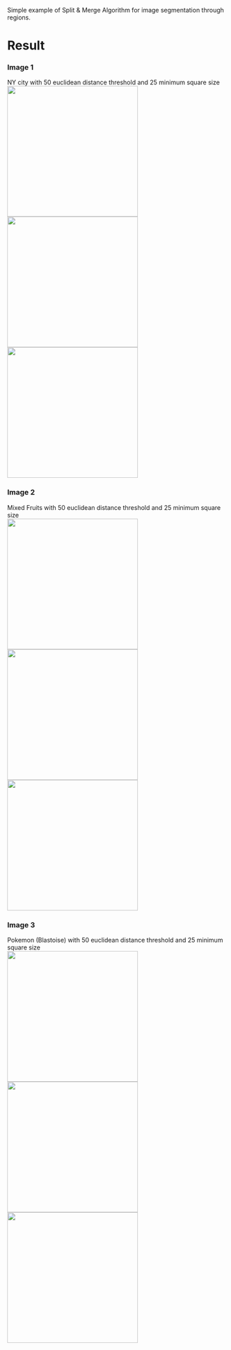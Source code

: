Simple example of Split & Merge Algorithm for image segmentation through regions.<br>

# Result
### Image 1
NY city with 50 euclidean distance threshold and 25 minimum square size<br>
<img src="https://i.ibb.co/YTsQjvJ/ny.jpg" width="300">
<img src="https://i.ibb.co/HPyhQvP/out2.png" width="300">
<img src="https://i.ibb.co/Kb7VvdR/out1.png" width="300">

### Image 2
Mixed Fruits with 50 euclidean distance threshold and 25 minimum square size<br>
<img src="https://i.ibb.co/Db7SLnV/mixed-fruits.jpg" width="300">
<img src="https://i.ibb.co/2gHK2z6/out2.png" width="300">
<img src="https://i.ibb.co/jWTvVQR/out1.png" width="300">

### Image 3
Pokemon (Blastoise) with 50 euclidean distance threshold and 25 minimum square size <br>
<img src="https://i.ibb.co/7ryRnpL/blastoise.jpg" width="300">
<img src="https://i.ibb.co/jvCNrP8/out2.png" width="300">
<img src="https://i.ibb.co/19CHLHC/out1.png" width="300">
